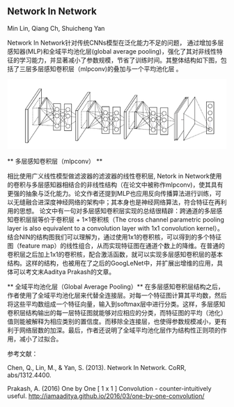 ## Network In Network ##
Min Lin, Qiang Ch, Shuicheng Yan

Network In Network针对传统CNNs模型在泛化能力不足的问题， 通过增加多层感知器(MLP)和全域平均池化层(global average pooling)，强化了其对非线性特征的学习能力，并显著减小了参数规模，节省了训练时间。其整体结构如下图，包括了三层多层感知卷积层（mlpconv)的叠加与一个平均池化层 。

![Alt text](structure.png)

** 多层感知卷积层（mlpconv） **

相比使用广义线性模型做滤波器的滤波器的线性卷积层, Netork in Network使用的卷积与多层感知器相结合的非线性结构（在论文中被称作mlpconv)，使其具有更强的抽象与泛化能力。论文作者还提到MLP也应用反向传播算法进行训练，可以无缝融合进深度神经网络的架构中；其本身也是神经网络算法，符合特征在再利用的思想。
论文中有一句对多层感知卷积层实现的总结很精辟：跨通道的多层感知卷积层层等价于卷积层 + 1×1卷积核（The cross channel parametric pooling layer is also equivalent to a convolution layer with 1x1 convolution kernel）。结合NIN的结构图我们可以理解为，通过使用1x1的卷积核，可以得到的多个特征图（feature map）的线性组合，从而实现特征图在通道个数上的降维。在普通的卷积层之后加上1x1的卷积核，配合激活函数，就可以实现多层感知卷积层的基本结构。这样的结构，也被用在了之后的GoogLeNet中，并扩展出增维的应用，具体可以考文末Aaditya Prakash的文章。

** 全域平均池化层（Global Average Pooling）**
在多层感知卷积层结构之后，作者使用了全域平均池化层来代替全连接层。对每一个特征图计算其平均数，然后将这些平均数组成一个特征向量，输入到softmax层中进行分类。这样，多层感知卷积层结构输出的每一层特征图就能够对应相应的分类，而特征图的平均（池化）值则能被解释为相应类别的置信度。而移除全连接层，也使得参数规模减小，更有利于网络层数的加深。最后，作者还说明了全域平均池化层作为结构性正则项的作用，减小了过拟合。

参考文献：

Chen, Q., Lin, M., & Yan, S. (2013). Network In Network. CoRR, abs/1312.4400.

Prakash, A. (2016) One by One [ 1 x 1 ] Convolution - counter-intuitively useful. http://iamaaditya.github.io/2016/03/one-by-one-convolution/





